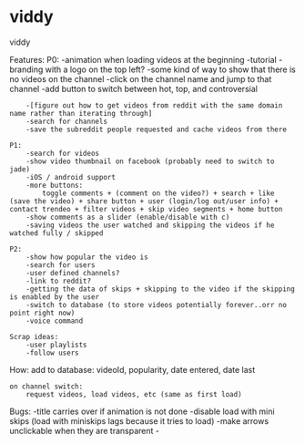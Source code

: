 # viddy
viddy


Features:
	P0:
		-animation when loading videos at the beginning
		-tutorial
		-branding with a logo on the top left?
		-some kind of way to show that there is no videos on the channel
		-click on the channel name and jump to that channel
		-add button to switch between hot, top, and controversial

		-[figure out how to get videos from reddit with the same domain name rather than iterating through]
		-search for channels
		-save the subreddit people requested and cache videos from there
		
	P1:
		-search for videos
		-show video thumbnail on facebook (probably need to switch to jade)
		-iOS / android support
		-more buttons:
			toggle comments + (comment on the video?) + search + like (save the video) + share button + user (login/log out/user info) + contact trendeo + filter videos + skip video segments + home button
		-show comments as a slider (enable/disable with c)
		-saving videos the user watched and skipping the videos if he watched fully / skipped

	P2:
		-show how popular the video is
		-search for users
		-user defined channels?
		-link to reddit?
		-getting the data of skips + skipping to the video if the skipping is enabled by the user
		-switch to database (to store videos potentially forever..orr no point right now)
		-voice command

	Scrap ideas:	
		-user playlists
		-follow users

How:
	add to database:
		videoId, popularity, date entered, date last

	on channel switch:
		request videos, load videos, etc (same as first load)



Bugs:
	-title carries over if animation is not done
	-disable load with mini skips (load with miniskips lags because it tries to load)
	-make arrows unclickable when they are transparent
	-





